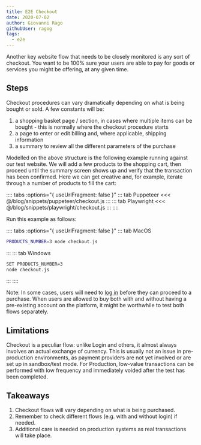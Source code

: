 ```yaml
---
title: E2E Checkout
date: 2020-07-02
author: Giovanni Rago
githubUser: ragog
tags: 
  - e2e
---
```


Another key website flow that needs to be closely monitored is any sort of checkout. You want to be 100% sure your users are able to pay for goods or services you might be offering, at any given time.

## Steps

Checkout procedures can vary dramatically depending on what is being bought or sold. A few constants will be:
1. a shopping basket page / section, in cases where multiple items can be bought - this is normally where the checkout procedure starts
2. a page to enter or edit billing and, where applicable, shipping information
3. a summary to review all the different parameters of the purchase

Modelled on the above structure is the following example running against our test website. We will add a few products to the shopping cart, then proceed until the summary screen shows up and verify that the transaction has been confirmed. Here we can get creative and, for example, iterate through a number of products to fill the cart:

:::: tabs :options="{ useUrlFragment: false }"
::: tab Puppeteer 
<<< @/blog/snippets/puppeteer/checkout.js
:::
::: tab Playwright
<<< @/blog/snippets/playwright/checkout.js
:::
::::

Run this example as follows:

:::: tabs :options="{ useUrlFragment: false }"
::: tab MacOS
```sh
PRODUCTS_NUMBER=3 node checkout.js
```
:::
::: tab Windows
```sh
SET PRODUCTS_NUMBER=3
node checkout.js
```
:::
::::

Note: In some cases, users will need to [log in](e2e-login.md) before they can proceed to a purchase. When users are allowed to buy both with and without having a pre-existing account on the platform, it might be worthwhile to test both flows separately.

## Limitations

Checkout is a peculiar flow: unlike Login and others, it almost always involves an actual exchange of currency. This is usually not an issue in pre-production environments, as payment providers are not yet involved or are set up in sandbox/test mode. For Production, low-value transactions can be performed with low frequency and immediately voided after the test has been completed.

## Takeaways
1. Checkout flows will vary depending on what is being purchased.
2. Remember to check different flows (e.g. with and without login) if needed.
3. Additional care is needed on production systems as real transactions will take place.
